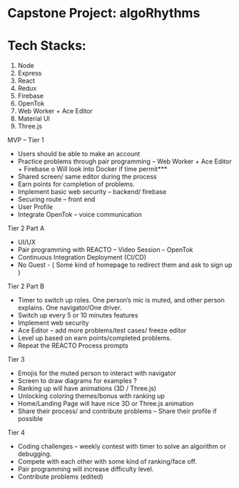 # Capstone Project: algoRhythms

# Tech Stacks:

1.  Node
2.  Express
3.  React
4.  Redux
5.  Firebase
6.  OpenTok
7.  Web Worker + Ace Editor
8.  Material UI
9.  Three.js

MVP – Tier 1

* Users should be able to make an account
* Practice problems through pair programming – Web Worker + Ace Editor + Firebase
  o Will look into Docker if time permit\*\*\*
* Shared screen/ same editor during the process
* Earn points for completion of problems.
* Implement basic web security – backend/ firebase
* Securing route – front end
* User Profile
* Integrate OpenTok – voice communication

Tier 2 Part A

* UI/UX
* Pair programming with REACTO – Video Session – OpenTok
* Continuous Integration Deployment (CI/CD)
* No Guest - ( Some kind of homepage to redirect them and ask to sign up )

Tier 2 Part B

* Timer to switch up roles. One person’s mic is muted, and other person explains. One navigator/One driver.
* Switch up every 5 or 10 minutes features
* Implement web security
* Ace Editor – add more problems/test cases/ freeze editor
* Level up based on earn points/completed problems.
* Repeat the REACTO Process prompts

Tier 3

* Emojis for the muted person to interact with navigator
* Screen to draw diagrams for examples ?
* Ranking up will have animations (3D / Three.js)
* Unlocking coloring themes/bonus with ranking up
* Home/Landing Page will have nice 3D or Three.js animation
* Share their process/ and contribute problems – Share their profile if possible

Tier 4

* Coding challenges – weekly contest with timer to solve an algorithm or debugging.
* Compete with each other with some kind of ranking/face off.
* Pair programming will increase difficulty level.
* Contribute problems (edited)
